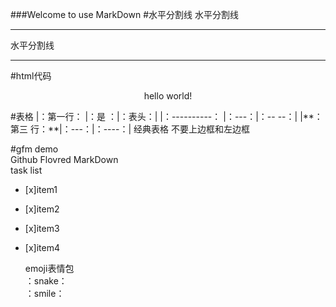 ###Welcome to use MarkDown
#水平分割线
水平分割线  

---

水平分割线  
***  
#html代码  
<p align='center'>hello world!</p>  
#表格
|：第一行： |：是   ：|：表头：|  
|：----------：     |：---：|：--     --：|  
|**：第三  行：**|：---：|：----：|  
经典表格 不要上边框和左边框  


#gfm demo  
Github Flovred MarkDown  
task list  
- [x]item1  
- [x]item2  
- [x]item3  
- [x]item4  
   
   emoji表情包  
     ：snake：  
     ：smile：

